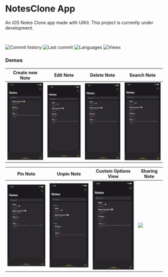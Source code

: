 # NotesClone App
An iOS Notes Clone app made with UIKit. This project is currently under development.

<br />

![Commit history](https://img.shields.io/github/commit-activity/m/estremadoyro/notesclone)
![Last commit](https://img.shields.io/github/last-commit/estremadoyro/notesclone)
![Languages](https://img.shields.io/github/languages/top/estremadoyro/notesclone)
![Views](https://api.visitorbadge.io/api/visitors?path=estremadoyro%2Fnotesclone&label=Views&labelColor=%235c5c5c&countColor=%23539bf5&style=flat)

### Demos

| Create new Note | Edit Note | Delete Note | Search Note |
| --- | --- | --- | --- |
| <img src="Images/gifs/Gif-Notes-CreateNote.gif" width=200> | <img src="Images/gifs/Gif-Notes-EditNote.gif" width=200> | <img src="Images/gifs/Gif-Notes-DeleteNote.gif" width=200> | <img src="Images/gifs/Gif-Notes-FilterNote.gif" width=200> |

| Pin Note | Unpin Note | Custom Options View | Sharing Note |
| --- | --- | --- | --- |
| <img src="Images/gifs/Gif-Notes-PinNote.gif" width=200> | <img src="Images/gifs/Gif-Notes-UnpinNote.gif" width=200> | <img src="Images/gifs/Gif-Notes-CustomOptionsView.gif" width=200> | <img src="Images/gifs/Gif-Notes-SharingNote.gif" width=200>
